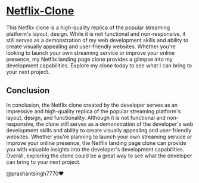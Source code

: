 # [Netflix-Clone](https://clonix.vercel.app/)

This Netflix clone is a high-quality replica of the popular streaming platform's layout, design. While it is not functional and non-responsive, it still serves as a demonstration of my web development skills and ability to create visually appealing and user-friendly websites. Whether you're looking to launch your own streaming service or improve your online presence, my Netflix landing page clone provides a glimpse into my development capabilities. Explore my clone today to see what I can bring to your next project.

## Conclusion

In conclusion, the Netflix clone created by the developer serves as an impressive and high-quality replica of the popular streaming platform's layout, design, and functionality. Although it is not functional and non-responsive, the clone still serves as a demonstration of the developer's web development skills and ability to create visually appealing and user-friendly websites. Whether you're planning to launch your own streaming service or improve your online presence, the Netflix landing page clone can provide you with valuable insights into the developer's development capabilities. Overall, exploring the clone could be a great way to see what the developer can bring to your next project.


@prashantsingh7770❤️
